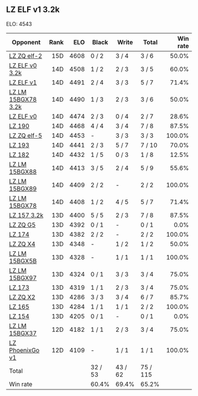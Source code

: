 ## LZ ELF v1 3.2k ##

ELO: 4543

Opponent | Rank | ELO | Black | Write | Total | Win rate
---------|-----:|----:|-------|-------|-------|-------:
[LZ ZQ elf-2](LZ%20ZQ%20elf-2.md) | 15D | 4608 | 0 / 2 | 3 / 4 | 3 / 6 | 50.0%
[LZ ELF v0 3.2k](LZ%20ELF%20v0%203.2k.md) | 14D | 4508 | 1 / 2 | 2 / 3 | 3 / 5 | 60.0%
[LZ ELF v1](LZ%20ELF%20v1.md) | 14D | 4491 | 2 / 4 | 3 / 3 | 5 / 7 | 71.4%
[LZ LM 15BGX78 3.2k](LZ%20LM%2015BGX78%203.2k.md) | 14D | 4490 | 1 / 3 | 2 / 3 | 3 / 6 | 50.0%
[LZ ELF v0](LZ%20ELF%20v0.md) | 14D | 4474 | 2 / 3 | 0 / 4 | 2 / 7 | 28.6%
[LZ 190](LZ%20190.md) | 14D | 4468 | 4 / 4 | 3 / 4 | 7 / 8 | 87.5%
[LZ ZQ elf-5](LZ%20ZQ%20elf-5.md) | 14D | 4453 | - | 3 / 3 | 3 / 3 | 100.0%
[LZ 193](LZ%20193.md) | 14D | 4441 | 2 / 3 | 5 / 7 | 7 / 10 | 70.0%
[LZ 182](LZ%20182.md) | 14D | 4432 | 1 / 5 | 0 / 3 | 1 / 8 | 12.5%
[LZ LM 15BGX88](LZ%20LM%2015BGX88.md) | 14D | 4413 | 3 / 5 | 2 / 4 | 5 / 9 | 55.6%
[LZ LM 15BGX89](LZ%20LM%2015BGX89.md) | 14D | 4409 | 2 / 2 | - | 2 / 2 | 100.0%
[LZ LM 15BGX78](LZ%20LM%2015BGX78.md) | 14D | 4408 | 1 / 2 | 4 / 5 | 5 / 7 | 71.4%
[LZ 157 3.2k](LZ%20157%203.2k.md) | 13D | 4400 | 5 / 5 | 2 / 3 | 7 / 8 | 87.5%
[LZ ZQ G5](LZ%20ZQ%20G5.md) | 13D | 4392 | 0 / 1 | - | 0 / 1 | 0.0%
[LZ 174](LZ%20174.md) | 13D | 4382 | 2 / 2 | - | 2 / 2 | 100.0%
[LZ ZQ X4](LZ%20ZQ%20X4.md) | 13D | 4348 | - | 1 / 2 | 1 / 2 | 50.0%
[LZ LM 15BGX5B](LZ%20LM%2015BGX5B.md) | 13D | 4328 | - | 1 / 1 | 1 / 1 | 100.0%
[LZ LM 15BGX97](LZ%20LM%2015BGX97.md) | 13D | 4324 | 0 / 1 | 3 / 3 | 3 / 4 | 75.0%
[LZ 173](LZ%20173.md) | 13D | 4319 | 1 / 1 | 2 / 3 | 3 / 4 | 75.0%
[LZ ZQ X2](LZ%20ZQ%20X2.md) | 13D | 4286 | 3 / 3 | 3 / 4 | 6 / 7 | 85.7%
[LZ 165](LZ%20165.md) | 13D | 4284 | 1 / 1 | 1 / 1 | 2 / 2 | 100.0%
[LZ 154](LZ%20154.md) | 13D | 4205 | 0 / 1 | - | 0 / 1 | 0.0%
[LZ LM 15BGX37](LZ%20LM%2015BGX37.md) | 12D | 4182 | 1 / 1 | 2 / 3 | 3 / 4 | 75.0%
[LZ PhoenixGo v1](LZ%20PhoenixGo%20v1.md) | 12D | 4109 | - | 1 / 1 | 1 / 1 | 100.0%
Total | | | 32 / 53 | 43 / 62 | 75 / 115 | 
Win rate| | | 60.4% | 69.4% | 65.2% | 
